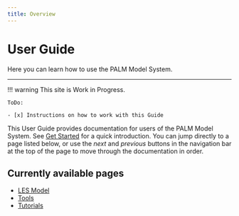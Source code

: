```yaml
---
title: Overview
---
```

# User Guide

Here you can learn how to use the PALM Model System.

---

!!! warning
    This site is Work in Progress.

    ToDo:

    - [x] Instructions on how to work with this Guide

This User Guide provides documentation for users of the PALM Model System. See
[Get Started](../Get_Started.md) for a quick introduction. You can jump directly to a
page listed below, or use the *next* and *previous* buttons in the navigation
bar at the top of the page to move through the documentation in order.

## Currently available pages

- [LES Model](LES_Model/index.md)
- [Tools](Tools/index.md)
- [Tutorials](Tutorials/index.md)
